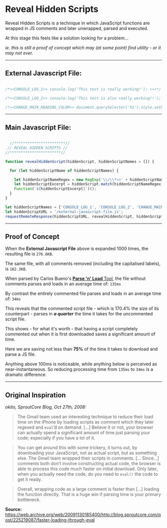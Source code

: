 # Reveal Hidden Scripts
Reveal Hidden Scripts is a technique in which JavaScript functions are wrapped in JS comments and later unwrapped, parsed and executed.

At this stage this feels like a solution looking for a problem...

*ie. this is still a proof of concept which may (at some point) find utility - or it may not ever.*

_______

## External Javascript File:

```js

/*¤¤CONSOLE_LOG_1¤¤ console.log('This test is really working!'); ¤¤¤*/

/*¤¤CONSOLE_LOG_2¤¤ console.log('This test is also really working!!'); ¤¤¤*/

/*¤¤CHANGE_MAIN_HEADING_COLOR¤¤ document.querySelector('h1').style.setProperty('color', 'pink'); ¤¤¤*/

```

_______

## Main Javascript File:

```js

  //***********************//
 // REVEAL HIDDEN SCRIPTS //
//***********************//

function revealHiddenScript(hiddenScript, hiddenScriptNames = []) {

  for (let hiddenScriptName of hiddenScriptNames) {

    let hiddenScriptNameRegex = new RegExp('\\/\\*¤¤' + hiddenScriptName + '¤¤\\s([^¤]+)¤¤¤\\*\\/');
    let hiddenScriptExcerpt = hiddenScript.match(hiddenScriptNameRegex)[1];
    Function(`${hiddenScriptExcerpt}`)();
  }
}

let hiddenScriptNames = ['CONSOLE_LOG_1', 'CONSOLE_LOG_2', 'CHANGE_MAIN_HEADING_COLOR'];
let hiddenScriptURL = '/external-javascript-file.js';
requestRemoteResponse(hiddenScriptURL, revealHiddenScript, hiddenScriptNames);

```
_____

## Proof of Concept

When the **External Javascript File** above is expanded 1000 times, the resulting file is `276.6KB`.

The same file, with all comments removed (including the capitalised labels), is `162.3KB`.

When parsed by Carlos Bueno's [**Parse 'n' Load** Tool](https://github.com/aristus/parse-n-load), the file without comments parses and loads in an average time of: `135ms`

By contrast the entirely commented file parses and loads in an average time of: `34ms`

This reveals that the commented script file - which is 170.4% the size of its counterpart - parses in ***a quarter*** the time it takes for the uncommented script file.

This shows - for what it's worth - that having a script completely commented out when it is first downloaded saves a significant amount of time.

Here we are saving not less than **75%** of the time it takes to download and parse a JS file.

Anything above 100ms is noticeable, while anything below is perceived as near-instantaneous. So reducing processing time from `135ms` to `34ms` is a dramatic difference. 

_____

## Original Inspiration

*okito, SproutCore Blog, Oct 27th, 2008:*

> The Gmail team used an interesting technique to reduce their load time on the iPhone by loading scripts as comment which they later regexed and `eval`’d on demand. [...] Believe it or not, your browser can actually spend a significant amount of time just parsing your code; especially if you have a lot of it.

> You can get around this with some trickery, it turns out, by downloading your JavaScript, not as actual script, but as something else.  The Gmail team wrapped their scripts in comments. [... Since...] comments both don’t involve constructing actual code, the browser is able to process this code much faster on initial download.  Only later, when you actually need the code, do you need to `eval()` the code to get it ready.

> Overall, wrapping code as a large comment is faster than [...] loading the function directly.  That is a huge win if parsing time is your primary bottleneck.

**Source:** https://web.archive.org/web/20091130185400/http://blog.sproutcore.com/post/225219087/faster-loading-through-eval
